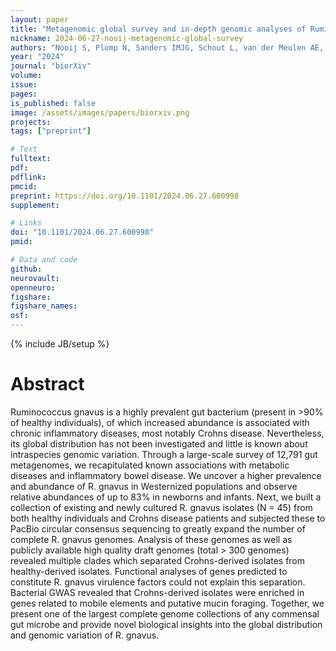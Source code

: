 ```yaml
---
layout: paper
title: "Metagenomic global survey and in-depth genomic analyses of Ruminococcus gnavus reveal differences across host lifestyle and health status"
nickname: 2024-06-27-nooij-metagenomic-global-survey
authors: "Nooij S, Plomp N, Sanders IMJG, Schout L, van der Meulen AE, Terveer EM, Norman JM, Karcher N, Larralde MF, Vossen RHAM, Kloet SL, Faber KN, Harmsen HJM, Zeller GF, Kuijper EJ, Smits WK, Ducarmon QR"
year: "2024"
journal: "biorXiv"
volume:
issue:
pages:
is_published: false
image: /assets/images/papers/biorxiv.png
projects:
tags: ["preprint"]

# Text
fulltext:
pdf:
pdflink:
pmcid:
preprint: https://doi.org/10.1101/2024.06.27.600998
supplement:

# Links
doi: "10.1101/2024.06.27.600998"
pmid:

# Data and code
github:
neurovault:
openneuro:
figshare:
figshare_names:
osf:
---
```

{% include JB/setup %}

# Abstract

Ruminococcus gnavus is a highly prevalent gut bacterium (present in >90% of healthy individuals), of which increased abundance is associated with chronic inflammatory diseases, most notably Crohns disease. Nevertheless, its global distribution has not been investigated and little is known about intraspecies genomic variation. Through a large-scale survey of 12,791 gut metagenomes, we recapitulated known associations with metabolic diseases and inflammatory bowel disease. We uncover a higher prevalence and abundance of R. gnavus in Westernized populations and observe relative abundances of up to 83% in newborns and infants. Next, we built a collection of existing and newly cultured R. gnavus isolates (N = 45) from both healthy individuals and Crohns disease patients and subjected these to PacBio circular consensus sequencing to greatly expand the number of complete R. gnavus genomes. Analysis of these genomes as well as publicly available high quality draft genomes (total > 300 genomes) revealed multiple clades which separated Crohns-derived isolates from healthy-derived isolates. Functional analyses of genes predicted to constitute R. gnavus virulence factors could not explain this separation. Bacterial GWAS revealed that Crohns-derived isolates were enriched in genes related to mobile elements and putative mucin foraging. Together, we present one of the largest complete genome collections of any commensal gut microbe and provide novel biological insights into the global distribution and genomic variation of R. gnavus.

